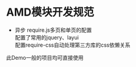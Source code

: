 # AMD模块开发规范
* 异步
require.js多页和单页的配置<br>
配置了常用的jquery、layui<br>
配置require-css自动处理第三方库的css依懒关系<br>

此Demo一般的项目均可直接使用
